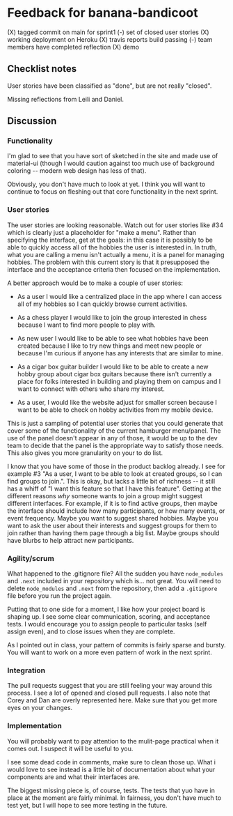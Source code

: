 # Feedback for banana-bandicoot

(X) tagged commit on main for sprint1
(-) set of closed user stories
(X) working deployment on Heroku
(X) travis reports build passing
(-) team members have completed reflection
(X) demo

## Checklist notes

User stories have been classified as "done", but are not really "closed".

Missing reflections from Leili and Daniel.

## Discussion

### Functionality

I'm glad to see that you have sort of sketched in the site and made use of material-ui (though I would caution against too much use of background coloring -- modern web design has less of that).

Obviously, you don't have much to look at yet. I think you will want to continue to focus on fleshing out that core functionality in the next sprint.

### User stories

The user stories are looking reasonable. Watch out for user stories like #34 which is clearly just a placeholder for "make a menu". Rather than specifying the interface, get at the goals: in this case it is possibly to be able to quickly access all of the hobbies the user is interested in. In truth, what you are calling a menu isn't actually a menu, it is a panel for managing hobbies. The problem with this current story is that it presupposed the interface and the acceptance criteria then focused on the implementation.

A better approach would be to make a couple of user stories:

- As a user I would like a centralized place in the app where I can access all of my hobbies so I can quickly browse current activities.

- As a chess player I would like to join the group interested in chess because I want to find more people to play with.

- As new user I would like to be able to see what hobbies have been created because I like to try new things and meet new people or because I'm curious if anyone has any interests that are similar to mine.

- As a cigar box guitar builder I would like to be able to create a new hobby group about cigar box guitars because there isn't currently a place for folks interested in building and playing them on campus and I want to connect with others who share my interest.

- As a user, I would like the website adjust for smaller screen because I want to be able to check on hobby activities from my mobile device.

This is just a sampling of potential user stories that you could generate that cover some of the functionality of the current hamburger menu/panel. The use of the panel doesn't appear in any of those, it would be up to the dev team to decide that the panel is the appropriate way to satisfy those needs. This also gives you more granularity on your to do list.

I know that you have some of those in the product backlog already. I see for example #3 "As a user, I want to be able to look at created groups, so I can find groups to join.". This is okay, but lacks a little bit of richness -- it still has a whiff of "I want this feature so that I have this feature". Getting at the different reasons _why_ someone wants to join a group might suggest different interfaces. For example, if it is to find active groups, then maybe the interface should include how many participants, or how many events, or event frequency. Maybe you want to suggest shared hobbies. Maybe you want to ask the user about their interests and suggest groups for them to join rather than having them page through a big list. Maybe groups should have blurbs to help attract new participants.

### Agility/scrum

What happened to the .gitignore file? All the sudden you have `node_modules` and `.next` included in your repository which is... not great. You will need to delete `node_modules` and `.next` from the repository, then add a `.gitignore` file before you run the project again.

Putting that to one side for a moment, I like how your project board is shaping up. I see some clear communication, scoring, and acceptance tests. I would encourage you to assign people to particular tasks (self assign even), and to close issues when they are complete.

As I pointed out in class, your pattern of commits is fairly sparse and bursty. You will want to work on a more even pattern of work in the next sprint.

### Integration

The pull requests suggest that you are still feeling your way around this process. I see a lot of opened and closed pull requests. I also note that Corey and Dan are overly represented here. Make sure that you get more eyes on your changes.

### Implementation

You will probably want to pay attention to the mulit-page practical when it comes out. I suspect it will be useful to you.

I see some dead code in comments, make sure to clean those up. What i would love to see instead is a little bit of documentation about what your components are and what their interfaces are.

The biggest missing piece is, of course, tests. The tests that yuo have in place at the moment are fairly minimal. In fairness, you don't have much to test yet, but I will hope to see more testing in the future.
